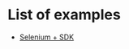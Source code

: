 # List of examples
* [Selenium + SDK](https://github.com/Visual-Regression-Tracker/examples-python/tree/master/selenium)
